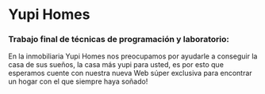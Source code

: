 # Yupi Homes

### Trabajo final de técnicas de programación y laboratorio:
En la inmobiliaria Yupi Homes nos preocupamos por ayudarle a conseguir la casa de sus sueños, la casa más yupi para usted, es por esto que esperamos cuente con nuestra nueva Web súper exclusiva para encontrar un hogar con el que siempre haya soñado!
